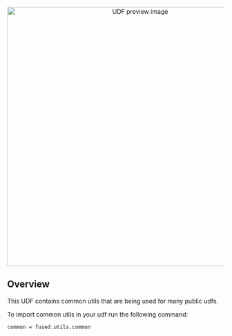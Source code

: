 <!--fused:preview-->
<p align="center"><img src="https://fused-magic.s3.us-west-2.amazonaws.com/thumbnails/udfs-staging/Fused_Logo.png" width="600" alt="UDF preview image"></p>

<!--fused:readme-->
## Overview

This UDF contains common utils that are being used for many public udfs. 


To import common utils in your udf run the following command:

`common = fused.utils.common`
